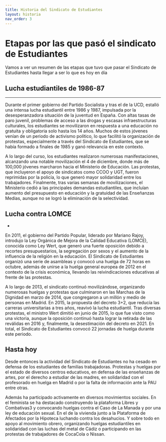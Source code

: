 ```yaml
---
title: Historia del Sindicato de Estudiantes
layout: historia
nav_order: 3
---
```


# Etapas por las que pasó el sindicato de Estudiantes

Vamos a ver un resumen de las etapas que tuvo que pasar el Sindicato de Estudiantes hasta llegar a ser lo que es hoy en día

## Lucha estudiantiles de 1986-87
----------------------------------------------------------------------------------------------------------------------------------------------------------------------------------------------
Durante el primer gobierno del Partido Socialista y tras el de la UCD, estalló una intensa lucha estudiantil entre 1986 y 1987, impulsada por la desesperanzadora situación de la juventud en España. Con altas tasas de paro juvenil, problemas de acceso a las drogas y escasas infraestructuras culturales, los estudiantes se movilizaron en respuesta a una educación no gratuita y obligatoria solo hasta los 14 años. Muchos de estos jóvenes venían de un periodo de activismo político, lo que facilitó la organización de protestas, especialmente a través del Sindicato de Estudiantes, que se había formado a finales de 1985 y ganó relevancia en este contexto.

A lo largo del curso, los estudiantes realizaron numerosas manifestaciones, alcanzando una notable movilización el 4 de diciembre, donde más de 100,000 jóvenes marcharon hacia el Ministerio de Educación. Las protestas, que incluyeron el apoyo de sindicatos como CCOO y UGT, fueron reprimidas por la policía, lo que generó mayor solidaridad entre los trabajadores. Finalmente, tras varias semanas de movilizaciones, el Ministerio cedió a las principales demandas estudiantiles, que incluían aumento del presupuesto en educación y la gratuidad de las Enseñanzas Medias, aunque no se logró la eliminación de la selectividad.

## Lucha contra LOMCE
-
En 2011, el gobierno del Partido Popular, liderado por Mariano Rajoy, introdujo la Ley Orgánica de Mejora de la Calidad Educativa (LOMCE), conocida como Ley Wert, que generó una fuerte oposición debido a recortes presupuestarios, la segregación por sexos y el aumento de la influencia de la religión en la educación. El Sindicato de Estudiantes organizó una serie de asambleas y convocó una huelga de 72 horas en octubre, además de unirse a la huelga general europea de 2012 en el contexto de la crisis económica, llevando las reivindicaciones educativas al frente de las protestas.

A lo largo de 2013, el sindicato continuó movilizándose, organizando numerosas huelgas y protestas que culminaron en las Marchas de la Dignidad en marzo de 2014, que congregaron a un millón y medio de personas en Madrid. En 2015, la propuesta del decreto 3+2, que reducía las carreras universitarias a tres años, reavivó la lucha estudiantil. Tras diversas protestas, el ministro Wert dimitió en junio de 2015, lo que fue visto como una victoria, aunque la oposición continuó hasta lograr la retirada de las reválidas en 2016 y, finalmente, la desestimación del decreto en 2021. En total, el Sindicato de Estudiantes convocó 22 jornadas de huelga durante este periodo.

## Hasta hoy

Desde entonces la actividad del Sindicato de Estudiantes no ha cesado en defensa de los estudiantes de familias trabajadoras. Protestas y huelgas por el estado de diversos centros educativos​, en defensa de las enseñanzas de artes​, por el derecho a estudiar de las madres​, en solidaridad con el profesorado en huelga en Madrid o por la falta de información ante la PAU​ entre otras.

Además ha participado activamente en diversos movimientos sociales. En el feminista se ha destacado construyendo la plataforma Libres y Combativas3 y convocando huelgas contra el Caso de La Manada​ y por una ley de educación sexual. En el de la vivienda junto a la Plataforma de Afectados por la Hipoteca​ luchando contra los desahucios​. Y sobre todo en apoyo al movimiento obrero, organizando huelgas estudiantiles en solidaridad con las luchas del metal de Cádiz​ o participando en las protestas de trabajadores de CocaCola​ o Nissan.
